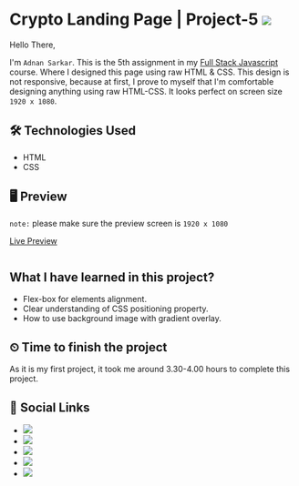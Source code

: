 # Crypto Landing Page | Project-5 ![](https://img.shields.io/badge/Technologies-HTML--CSS-orange)

Hello There,

I'm `Adnan Sarkar`. This is the 5th assignment in my [Full Stack Javascript](https://ineuron.ai/course/Full-Stack-Javascript-Web-Developer) course. Where I designed this page using raw HTML & CSS. This design is not responsive, because at first, I prove to myself that I'm comfortable designing anything using raw HTML-CSS. It looks perfect on screen size `1920 x 1080`.

## 🛠 Technologies Used
- HTML
- CSS

## 🖥 Preview
`note:` please make sure the preview screen is `1920 x 1080`

[Live Preview](https://crypto-landingpage-project-5.netlify.app/)

![]()

##  What I have learned in this project?
- Flex-box for elements alignment.
- Clear understanding of CSS positioning property.
- How to use background image with gradient overlay.

## ⏲ Time to finish the project
As it is my first project, it took me around 3.30-4.00 hours to complete this project.

## 📢 Social Links
- [![](https://img.shields.io/badge/LinkedIn-0077B5?style=for-the-badge&logo=linkedin&logoColor=white)](https://www.linkedin.com/in/adnan-sarkar-8b54341a0/)
- [![](https://img.shields.io/badge/Twitter-1DA1F2?style=for-the-badge&logo=twitter&logoColor=white)](https://twitter.com/AdnanSarkar14)
- [![](https://img.shields.io/badge/Facebook-1877F2?style=for-the-badge&logo=facebook&logoColor=white)](https://www.facebook.com/adnansarkaraduvai/)
- [![](	https://img.shields.io/badge/Instagram-E4405F?style=for-the-badge&logo=instagram&logoColor=white)](https://www.instagram.com/_a_d_u_v_a_i_/)
- [![](https://img.shields.io/badge/Hashnode-2962FF?style=for-the-badge&logo=hashnode&logoColor=white)](https://adnansarkar.hashnode.dev/)